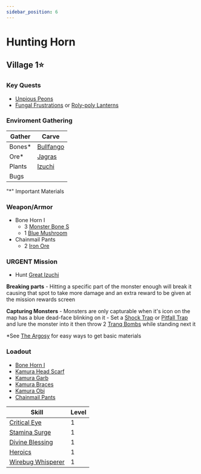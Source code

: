 ```yaml
---
sidebar_position: 6
---
```


# Hunting Horn

## Village 1⭐

### Key Quests
 - [Unpious Peons](https://monsterhunterrise.wiki.fextralife.com/Unpious+Peons)
 - [Fungal Frustrations](https://monsterhunterrise.wiki.fextralife.com/Fungal+Frustrations) or [Roly-poly Lanterns](https://monsterhunterrise.wiki.fextralife.com/Roly-poly+Lanterns)
 
### Enviroment Gathering

| Gather | Carve |
|----|----|
| Bones* | [Bullfango](https://monsterhunterrise.wiki.fextralife.com/Bullfango) |
| Ore* | [Jagras](https://monsterhunterrise.wiki.fextralife.com/Jagras) |
| Plants | [Izuchi](https://monsterhunterrise.wiki.fextralife.com/Izuchi) |
| Bugs |

"*" Important Materials

### Weapon/Armor
 - Bone Horn I
	 - 3 [Monster Bone S](https://monsterhunterrise.wiki.fextralife.com/Monster+Bone+S)
	 - 1 [Blue Mushroom](https://monsterhunterrise.wiki.fextralife.com/Blue+Mushroom)
 - Chainmail Pants
	 - 2 [Iron Ore](https://monsterhunterrise.wiki.fextralife.com/Iron+Ore)

### URGENT Mission
 - Hunt [Great Izuchi](https://monsterhunterrise.wiki.fextralife.com/Great+Izuchi)

 **Breaking parts**
    - Hitting a specific part of the monster enough will break it causing that spot to take more damage and an extra reward to be given at the mission rewards screen

 **Capturing Monsters**
    - Monsters are only capturable when it's icon on the map has a blue dead-face blinking on it
    - Set a [Shock Trap](https://monsterhunterrise.wiki.fextralife.com/Shock+Trap) or [Pitfall Trap](https://monsterhunterrise.wiki.fextralife.com/Pitfall+Trap) and lure the monster into it then throw 2 [Tranq Bombs](https://monsterhunterrise.wiki.fextralife.com/Tranq+Bomb) while standing next it

 *See [The Argosy](https://monsterhunterrise.wiki.fextralife.com/The+Argosy) for easy ways to get basic materials

### Loadout
 - [Bone Horn I](https://monsterhunterrise.wiki.fextralife.com/Bone+Horn+I)
 - [Kamura Head Scarf](https://monsterhunterrise.wiki.fextralife.com/Kamura+Head+Scarf)
 - [Kamura Garb](https://monsterhunterrise.wiki.fextralife.com/Kamura+Garb)
 - [Kamura Braces](https://monsterhunterrise.wiki.fextralife.com/Kamura+Braces)
 - [Kamura Obi](https://monsterhunterrise.wiki.fextralife.com/Kamura+Obi)
 - [Chainmail Pants](https://monsterhunterrise.wiki.fextralife.com/Chainmail+Pants)

| Skill | Level |
|---|---|
| [Critical Eye](https://monsterhunterrise.wiki.fextralife.com/Critical+Eye) | 1 |
| [Stamina Surge](https://monsterhunterrise.wiki.fextralife.com/Stamina+Surge) | 1 |
| [Divine Blessing](https://monsterhunterrise.wiki.fextralife.com/Divine+Blessing) | 1 |
| [Heroics](https://monsterhunterrise.wiki.fextralife.com/Heroics) | 1 |
| [Wirebug Whisperer](https://monsterhunterrise.wiki.fextralife.com/Wirebug+Whisperer) | 1 |